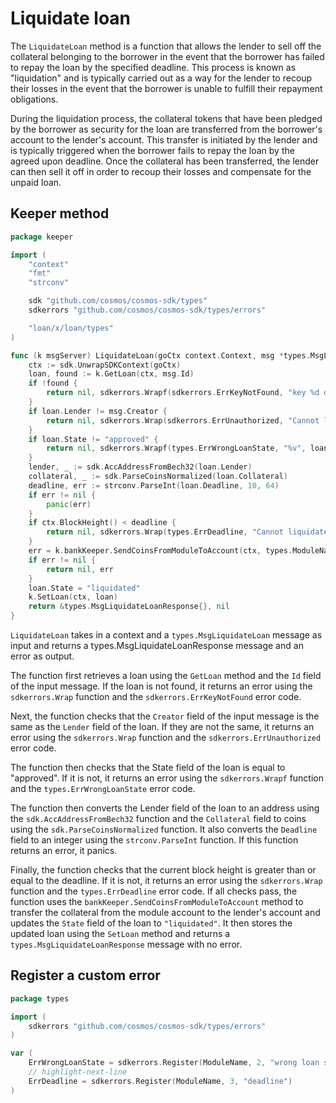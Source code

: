 # Liquidate loan

The `LiquidateLoan` method is a function that allows the lender to sell off the
collateral belonging to the borrower in the event that the borrower has failed
to repay the loan by the specified deadline. This process is known as
"liquidation" and is typically carried out as a way for the lender to recoup
their losses in the event that the borrower is unable to fulfill their repayment
obligations.

During the liquidation process, the collateral tokens that have been pledged by
the borrower as security for the loan are transferred from the borrower's
account to the lender's account. This transfer is initiated by the lender and is
typically triggered when the borrower fails to repay the loan by the agreed upon
deadline. Once the collateral has been transferred, the lender can then sell it
off in order to recoup their losses and compensate for the unpaid loan.

## Keeper method

```go title="x/loan/keeper/msg_server_liquidate_loan.go"
package keeper

import (
	"context"
	"fmt"
	"strconv"

	sdk "github.com/cosmos/cosmos-sdk/types"
	sdkerrors "github.com/cosmos/cosmos-sdk/types/errors"

	"loan/x/loan/types"
)

func (k msgServer) LiquidateLoan(goCtx context.Context, msg *types.MsgLiquidateLoan) (*types.MsgLiquidateLoanResponse, error) {
	ctx := sdk.UnwrapSDKContext(goCtx)
	loan, found := k.GetLoan(ctx, msg.Id)
	if !found {
		return nil, sdkerrors.Wrapf(sdkerrors.ErrKeyNotFound, "key %d doesn't exist", msg.Id)
	}
	if loan.Lender != msg.Creator {
		return nil, sdkerrors.Wrap(sdkerrors.ErrUnauthorized, "Cannot liquidate: not the lender")
	}
	if loan.State != "approved" {
		return nil, sdkerrors.Wrapf(types.ErrWrongLoanState, "%v", loan.State)
	}
	lender, _ := sdk.AccAddressFromBech32(loan.Lender)
	collateral, _ := sdk.ParseCoinsNormalized(loan.Collateral)
	deadline, err := strconv.ParseInt(loan.Deadline, 10, 64)
	if err != nil {
		panic(err)
	}
	if ctx.BlockHeight() < deadline {
		return nil, sdkerrors.Wrap(types.ErrDeadline, "Cannot liquidate before deadline")
	}
	err = k.bankKeeper.SendCoinsFromModuleToAccount(ctx, types.ModuleName, lender, collateral)
	if err != nil {
		return nil, err
	}
	loan.State = "liquidated"
	k.SetLoan(ctx, loan)
	return &types.MsgLiquidateLoanResponse{}, nil
}
```

`LiquidateLoan` takes in a context and a `types.MsgLiquidateLoan` message as input and returns a types.MsgLiquidateLoanResponse message and an error as output.

The function first retrieves a loan using the `GetLoan` method and the `Id` field of the input message. If the loan is not found, it returns an error using the `sdkerrors.Wrap` function and the `sdkerrors.ErrKeyNotFound` error code.

Next, the function checks that the `Creator` field of the input message is the same as the `Lender` field of the loan. If they are not the same, it returns an error using the `sdkerrors.Wrap` function and the `sdkerrors.ErrUnauthorized` error code.

The function then checks that the State field of the loan is equal to "approved". If it is not, it returns an error using the `sdkerrors.Wrapf` function and the `types.ErrWrongLoanState` error code.

The function then converts the Lender field of the loan to an address using the `sdk.AccAddressFromBech32` function and the `Collateral` field to coins using the `sdk.ParseCoinsNormalized` function. It also converts the `Deadline` field to an integer using the `strconv.ParseInt` function. If this function returns an error, it panics.

Finally, the function checks that the current block height is greater than or equal to the deadline. If it is not, it returns an error using the `sdkerrors.Wrap` function and the `types.ErrDeadline` error code. If all checks pass, the function uses the `bankKeeper.SendCoinsFromModuleToAccount` method to transfer the collateral from the module account to the lender's account and updates the `State` field of the loan to `"liquidated"`. It then stores the updated loan using the `SetLoan` method and returns a `types.MsgLiquidateLoanResponse` message with no error.

## Register a custom error

```go title="x/loan/types/errors.go"
package types

import (
	sdkerrors "github.com/cosmos/cosmos-sdk/types/errors"
)

var (
	ErrWrongLoanState = sdkerrors.Register(ModuleName, 2, "wrong loan state")
	// highlight-next-line
	ErrDeadline = sdkerrors.Register(ModuleName, 3, "deadline")
)
```